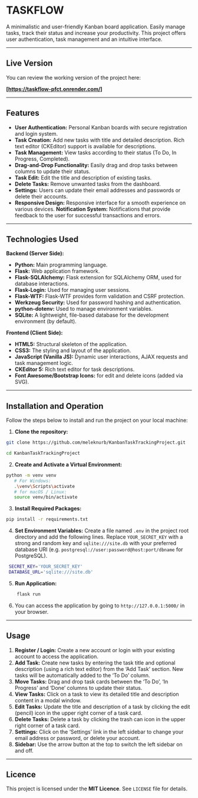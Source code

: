 ﻿# TASKFLOW

A minimalistic and user-friendly Kanban board application. Easily manage tasks, track their status and increase your productivity. This project offers user authentication, task management and an intuitive interface.

---

## Live Version

You can review the working version of the project here:

**[https://taskflow-pfct.onrender.com/]**

---

## Features

* **User Authentication:** Personal Kanban boards with secure registration and login system.
* **Task Creation:** Add new tasks with title and detailed description. Rich text editor (CKEditor) support is available for descriptions.
* **Task Management:** View tasks according to their status (To Do, In Progress, Completed).
* **Drag-and-Drop Functionality:** Easily drag and drop tasks between columns to update their status.
* **Task Edit:** Edit the title and description of existing tasks.
* **Delete Tasks:** Remove unwanted tasks from the dashboard.
* **Settings:** Users can update their email addresses and passwords or delete their accounts.
* **Responsive Design:** Responsive interface for a smooth experience on various devices.
**Notification System:** Notifications that provide feedback to the user for successful transactions and errors.

---

## Technologies Used

**Backend (Server Side):**

* **Python:** Main programming language.
* **Flask:** Web application framework.
* **Flask-SQLAlchemy:** Flask extension for SQLAlchemy ORM, used for database interactions.
* **Flask-Login:** Used for managing user sessions.
* **Flask-WTF:** Flask-WTF provides form validation and CSRF protection.
* **Werkzeug Security:** Used for password hashing and authentication.
* **python-dotenv:** Used to manage environment variables.
* **SQLite:** A lightweight, file-based database for the development environment (by default).

**Frontend (Client Side):**

* **HTML5:** Structural skeleton of the application.
* **CSS3:** The styling and layout of the application.
* **JavaScript (Vanilla JS):** Dynamic user interactions, AJAX requests and task management logic.
* **CKEditor 5:** Rich text editor for task descriptions.
* **Font Awesome/Bootstrap Icons:** for edit and delete icons (added via SVG).

---

## Installation and Operation

Follow the steps below to install and run the project on your local machine:

1. **Clone the repository:**
 ```bash
 git clone https://github.com/meleknurb/KanbanTaskTrackingProject.git

 cd KanbanTaskTrackingProject
 ```

 2. **Create and Activate a Virtual Environment:**
 ```bash
 python -m venv venv
    # For Windows:
    .\venv\Scripts\activate
    # for macOS / Linux:
    source venv/bin/activate
 ```

 3. **Install Required Packages:**
 ```bash
 pip install -r requirements.txt
 ```

 4. **Set Environment Variables:**
 Create a file named `.env` in the project root directory and add the following lines. Replace `YOUR_SECRET_KEY` with a strong and random key and `sqlite:///site.db` with your preferred database URI (e.g. `postgresql://user:password@host:port/dbname` for PostgreSQL).
``` bash dotenv
 SECRET_KEY='YOUR_SECRET_KEY'
 DATABASE_URL='sqlite:///site.db'
 ```

 5.  **Run Application:**
```bash
    flask run
```

6. You can access the application by going to `http://127.0.0.1:5000/` in your browser.

---

## Usage

1. **Register / Login:** Create a new account or login with your existing account to access the application.
2. **Add Task:** Create new tasks by entering the task title and optional description (using a rich text editor) from the ‘Add Task’ section. New tasks will be automatically added to the ‘To Do’ column.
3. **Move Tasks:** Drag and drop task cards between the ‘To Do’, ‘In Progress’ and ‘Done’ columns to update their status.
4. **View Tasks:** Click on a task to view its detailed title and description content in a modal window.
5. **Edit Tasks:** Update the title and description of a task by clicking the edit (pencil) icon in the upper right corner of a task card.
6. **Delete Tasks:** Delete a task by clicking the trash can icon in the upper right corner of a task card.
7. **Settings:** Click on the ‘Settings’ link in the left sidebar to change your email address or password, or delete your account.
8. **Sidebar:** Use the arrow button at the top to switch the left sidebar on and off.

---

## Licence

This project is licensed under the **MIT Licence**. See `LICENSE` file for details.
